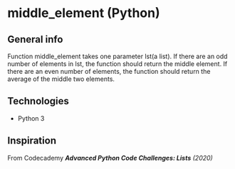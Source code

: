 # middle_element (Python)

## General info
Function middle_element takes one parameter lst(a list).  If there are an odd number of elements in lst, the function should return the middle element. If there are an even number of elements, the function should return the average of the middle two elements.

## Technologies
* Python 3

## Inspiration 
From Codecademy ***Advanced Python Code Challenges: Lists*** _(2020)_
